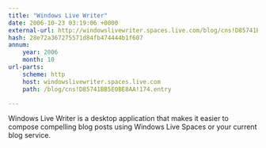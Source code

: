 ```yaml
---
title: "Windows Live Writer"
date: 2006-10-23 03:19:06 +0000
external-url: http://windowslivewriter.spaces.live.com/blog/cns!D85741BB5E0BE8AA!174.entry
hash: 28e72a367275571d84fb474444b1f607
annum:
    year: 2006
    month: 10
url-parts:
    scheme: http
    host: windowslivewriter.spaces.live.com
    path: /blog/cns!D85741BB5E0BE8AA!174.entry

---
```


Windows Live Writer is a desktop application that makes it easier to compose compelling blog posts using Windows Live Spaces or your current blog service.

